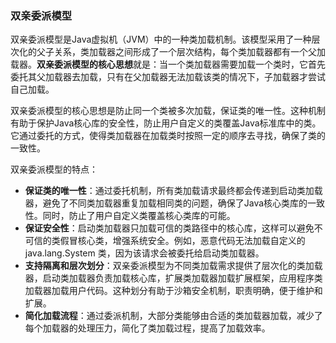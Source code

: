 ### 双亲委派模型

双亲委派模型是Java虚拟机（JVM）中的一种类加载机制。该模型采用了一种层次化的父子关系，类加载器之间形成了一个层次结构，每个类加载器都有一个父加载器。**双亲委派模型的核心思想**就是：当一个类加载器需要加载一个类时，它首先委托其父加载器去加载，只有在父加载器无法加载该类的情况下，子加载器才尝试自己加载。

双亲委派模型的核心思想是防止同一个类被多次加载，保证类的唯一性。这种机制有助于保护Java核心库的安全性，防止用户自定义的类覆盖Java标准库中的类。它通过委托的方式，使得类加载器在加载类时按照一定的顺序去寻找，确保了类的一致性。

双亲委派模型的特点：

- **保证类的唯一性**：通过委托机制，所有类加载请求最终都会传递到启动类加载器，避免了不同类加载器重复加载相同类的问题，确保了Java核心类库的一致性。同时，防止了用户自定义类覆盖核心类库的可能。
- **保证安全性**：启动类加载器只加载可信的类路径中的核心库，这样可以避免不可信的类假冒核心类，增强系统安全。例如，恶意代码无法加载自定义的 java.lang.System 类，因为该请求会被委托给启动类加载器。
- **支持隔离和层次划分**：双亲委派模型为不同类加载需求提供了层次化的类加载器，启动类加载器负责加载核心库，扩展类加载器加载扩展框架，应用程序类加载器加载用户代码。这种划分有助于沙箱安全机制，职责明确，便于维护和扩展。
- **简化加载流程**：通过委派机制，大部分类能够由合适的类加载器加载，减少了每个加载器的处理压力，简化了类加载过程，提高了加载效率。

